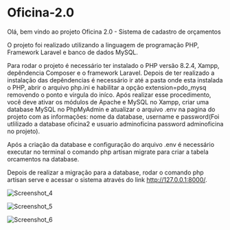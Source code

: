 # Oficina-2.0
Olá, bem vindo ao projeto Oficina 2.0 - Sistema de cadastro de orçamentos

O projeto foi realizado utilizando a linguagem de programação PHP, Framework Laravel e banco de dados MySQL.

Para rodar o projeto é necessário ter instalado o PHP versão 8.2.4, Xampp, depêndencia Composer e o framework Laravel. Depois de ter realizado a instalação das depêndencias é necessário ir até a pasta onde esta instalada o PHP, abrir o arquivo php.ini e habilitar a opção extension=pdo_mysq removendo o ponto e virgula do iníco. Após realizar esse procedimento, você deve ativar os módulos de Apache e MySQL no Xampp, criar uma database MySQL no PhpMyAdmin e atualizar o arquivo .env na pagina do projeto com as informações: nome da database, username e password(Foi utlilizado a database oficina2 e usuario adminoficina password adminoficina no projeto).

Após a criação da database e configuração do arquivo .env é necessário executar no terminal o comando php artisan migrate para criar a tabela orcamentos na database. 

Depois de realizar a migração para a database, rodar o comando php artisan serve e acessar o sistema através do link http://127.0.0.1:8000/.


![Screenshot_4](https://github.com/matheuspereiramartinscd/Oficina-2.0/assets/136721687/ceba6883-4ee9-433d-a8ae-2101a7b1b725)

![Screenshot_5](https://github.com/matheuspereiramartinscd/Oficina-2.0/assets/136721687/7bc97778-ba88-4ecb-9788-2f32d0933775)

![Screenshot_6](https://github.com/matheuspereiramartinscd/Oficina-2.0/assets/136721687/b73af367-187b-41c5-b51f-ad3081ffbe6f)


